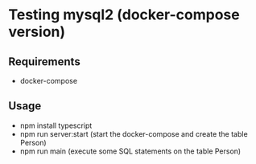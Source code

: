 # Testing mysql2 (docker-compose version)

## Requirements

- docker-compose

## Usage

- npm install typescript
- npm run server:start (start the docker-compose and create the table Person)
- npm run main (execute some SQL statements on the table Person)
